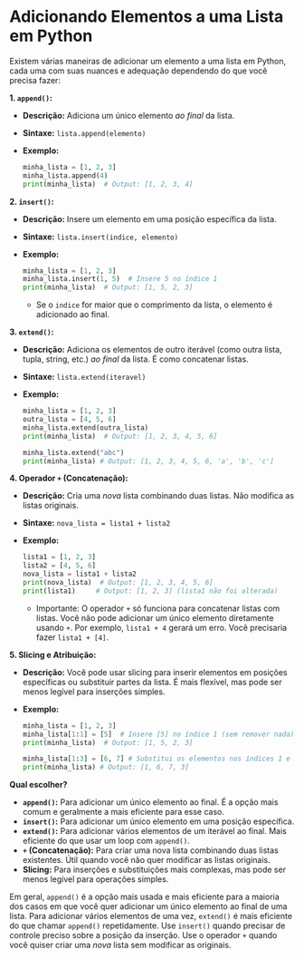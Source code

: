 # Adicionando Elementos a uma Lista em Python

Existem várias maneiras de adicionar um elemento a uma lista em Python, cada uma com suas nuances e adequação dependendo do que você precisa fazer:

**1. `append()`:**

*   **Descrição:** Adiciona um único elemento *ao final* da lista.
*   **Sintaxe:** `lista.append(elemento)`
*   **Exemplo:**

    ```python
    minha_lista = [1, 2, 3]
    minha_lista.append(4)
    print(minha_lista)  # Output: [1, 2, 3, 4]
    ```

**2. `insert()`:**

*   **Descrição:** Insere um elemento em uma posição específica da lista.
*   **Sintaxe:** `lista.insert(indice, elemento)`
*   **Exemplo:**

    ```python
    minha_lista = [1, 2, 3]
    minha_lista.insert(1, 5)  # Insere 5 no índice 1
    print(minha_lista)  # Output: [1, 5, 2, 3]
    ```
    *   Se o `indice` for maior que o comprimento da lista, o elemento é adicionado ao final.

**3. `extend()`:**

*   **Descrição:** Adiciona os elementos de outro iterável (como outra lista, tupla, string, etc.) *ao final* da lista.  É como concatenar listas.
*   **Sintaxe:** `lista.extend(iteravel)`
*   **Exemplo:**

    ```python
    minha_lista = [1, 2, 3]
    outra_lista = [4, 5, 6]
    minha_lista.extend(outra_lista)
    print(minha_lista)  # Output: [1, 2, 3, 4, 5, 6]

    minha_lista.extend("abc")
    print(minha_lista) # Output: [1, 2, 3, 4, 5, 6, 'a', 'b', 'c']
    ```

**4. Operador `+` (Concatenação):**

*   **Descrição:** Cria uma *nova* lista combinando duas listas. Não modifica as listas originais.
*   **Sintaxe:** `nova_lista = lista1 + lista2`
*   **Exemplo:**

    ```python
    lista1 = [1, 2, 3]
    lista2 = [4, 5, 6]
    nova_lista = lista1 + lista2
    print(nova_lista)  # Output: [1, 2, 3, 4, 5, 6]
    print(lista1)     # Output: [1, 2, 3] (lista1 não foi alterada)
    ```
    *   Importante: O operador `+` só funciona para concatenar listas com listas.  Você não pode adicionar um único elemento diretamente usando `+`.  Por exemplo, `lista1 + 4` gerará um erro. Você precisaria fazer `lista1 + [4]`.

**5. Slicing e Atribuição:**

*   **Descrição:**  Você pode usar slicing para inserir elementos em posições específicas ou substituir partes da lista.  É mais flexível, mas pode ser menos legível para inserções simples.
*   **Exemplo:**

    ```python
    minha_lista = [1, 2, 3]
    minha_lista[1:1] = [5]  # Insere [5] no índice 1 (sem remover nada)
    print(minha_lista)  # Output: [1, 5, 2, 3]

    minha_lista[1:3] = [6, 7] # Substitui os elementos nos índices 1 e 2 por [6, 7]
    print(minha_lista) # Output: [1, 6, 7, 3]
    ```

**Qual escolher?**

*   **`append()`:** Para adicionar um único elemento ao final.  É a opção mais comum e geralmente a mais eficiente para esse caso.
*   **`insert()`:** Para adicionar um único elemento em uma posição específica.
*   **`extend()`:** Para adicionar vários elementos de um iterável ao final. Mais eficiente do que usar um loop com `append()`.
*   **`+` (Concatenação):** Para criar uma nova lista combinando duas listas existentes.  Útil quando você não quer modificar as listas originais.
*   **Slicing:** Para inserções e substituições mais complexas, mas pode ser menos legível para operações simples.

Em geral, `append()` é a opção mais usada e mais eficiente para a maioria dos casos em que você quer adicionar um único elemento ao final de uma lista. Para adicionar vários elementos de uma vez, `extend()` é mais eficiente do que chamar `append()` repetidamente. Use `insert()` quando precisar de controle preciso sobre a posição da inserção.  Use o operador `+` quando você quiser criar uma *nova* lista sem modificar as originais.
